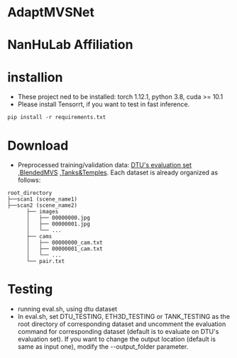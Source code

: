 # AdaptMVSNet

# NanHuLab Affiliation

# installion 
* These project ned to be installed: torch 1.12.1, python 3.8, cuda >= 10.1
* Please install Tensorrt, if you want to test in fast inference.
```
pip install -r requirements.txt
```


# Download 
* Preprocessed training/validation data: [DTU's evaluation set](https://drive.google.com/file/d/1jN8yEQX0a-S22XwUjISM8xSJD39pFLL_/view?usp=sharing) ,[BlendedMVS](https://github.com/YoYo000/BlendedMVS) ,[Tanks&Temples](https://drive.google.com/file/d/1gAfmeoGNEFl9dL4QcAU4kF0BAyTd-r8Z/view?usp=sharing). Each dataset is already organized as follows:
```
root_directory
├──scan1 (scene_name1)
├──scan2 (scene_name2) 
      ├── images                 
      │   ├── 00000000.jpg       
      │   ├── 00000001.jpg       
      │   └── ...                
      ├── cams                   
      │   ├── 00000000_cam.txt   
      │   ├── 00000001_cam.txt   
      │   └── ...                
      └── pair.txt  
``` 

# Testing 
* running eval.sh, using dtu dataset
* In eval.sh, set DTU_TESTING, ETH3D_TESTING or TANK_TESTING as the root directory of corresponding dataset and uncomment the evaluation command for corresponding dataset (default is to evaluate on DTU's evaluation set). If you want to change the output location (default is same as input one), modify the --output_folder parameter. 
